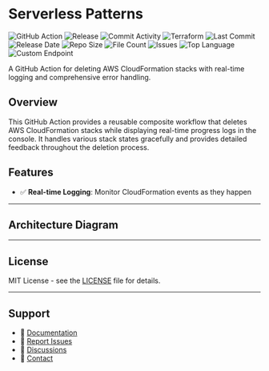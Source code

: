 # Serverless Patterns

![GitHub Action](https://img.shields.io/badge/GitHub-Action-blue?logo=github)&nbsp;![Release](https://github.com/subhamay-bhattacharyya/0603-serverless-tf/actions/workflows/release.yaml/badge.svg)&nbsp;![Commit Activity](https://img.shields.io/github/commit-activity/t/subhamay-bhattacharyya/0603-serverless-tf)&nbsp;![Terraform](https://img.shields.io/badge/AWS-Terraform-orange?logo=amazonaws)&nbsp;![Last Commit](https://img.shields.io/github/last-commit/subhamay-bhattacharyya/0603-serverless-tf)&nbsp;![Release Date](https://img.shields.io/github/release-date/subhamay-bhattacharyya/0603-serverless-tf)&nbsp;![Repo Size](https://img.shields.io/github/repo-size/subhamay-bhattacharyya/0603-serverless-tf)&nbsp;![File Count](https://img.shields.io/github/directory-file-count/subhamay-bhattacharyya/0603-serverless-tf)&nbsp;![Issues](https://img.shields.io/github/issues/subhamay-bhattacharyya/0603-serverless-tf)&nbsp;![Top Language](https://img.shields.io/github/languages/top/subhamay-bhattacharyya/0603-serverless-tf)&nbsp;![Custom Endpoint](https://img.shields.io/endpoint?url=https://gist.githubusercontent.com/bsubhamay/96835f311ca25b71bd23d6a2bc3b20f8/raw/0603-serverless-tf.json?)


A GitHub Action for deleting AWS CloudFormation stacks with real-time logging and comprehensive error handling.

## Overview

This GitHub Action provides a reusable composite workflow that deletes AWS CloudFormation stacks while displaying real-time progress logs in the console. It handles various stack states gracefully and provides detailed feedback throughout the deletion process.

## Features

- ✅ **Real-time Logging**: Monitor CloudFormation events as they happen

---

## Architecture Diagram


---

## License

MIT License - see the [LICENSE](LICENSE) file for details.

---

## Support

- 📖 [Documentation](https://github.com/subhamay-bhattacharyya/0603-serverless-tf/wiki)
- 🐛 [Report Issues](https://github.com/subhamay-bhattacharyya/0603-serverless-tf/issues)
- 💬 [Discussions](https://github.com/subhamay-bhattacharyya/0603-serverless-tf/discussions)
- 📧 [Contact](mailto:support@subhamay.aws@gmail.com)